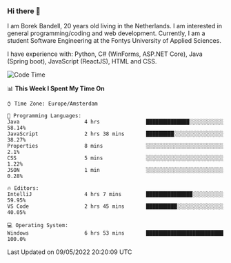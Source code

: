 ### Hi there 👋

I am Borek Bandell, 20 years old living in the Netherlands. I am interested in general programming/coding and web development. Currently, I am a student Software Engineering at the Fontys University of Applied Sciences.

I have experience with: Python, C# (WinForms, ASP.NET Core), Java (Spring boot), JavaScript (ReactJS), HTML and CSS.

<!--START_SECTION:waka-->
![Code Time](http://img.shields.io/badge/Code%20Time-117%20hrs%2032%20mins-blue)

📊 **This Week I Spent My Time On** 

```text
⌚︎ Time Zone: Europe/Amsterdam

💬 Programming Languages: 
Java                     4 hrs               ██████████████░░░░░░░░░░░   58.14% 
JavaScript               2 hrs 38 mins       █████████░░░░░░░░░░░░░░░░   38.27% 
Properties               8 mins              ░░░░░░░░░░░░░░░░░░░░░░░░░   2.1% 
CSS                      5 mins              ░░░░░░░░░░░░░░░░░░░░░░░░░   1.22% 
JSON                     1 min               ░░░░░░░░░░░░░░░░░░░░░░░░░   0.28%

🔥 Editors: 
IntelliJ                 4 hrs 7 mins        ███████████████░░░░░░░░░░   59.95% 
VS Code                  2 hrs 45 mins       ██████████░░░░░░░░░░░░░░░   40.05%

💻 Operating System: 
Windows                  6 hrs 53 mins       █████████████████████████   100.0%

```


 Last Updated on 09/05/2022 20:20:09 UTC
<!--END_SECTION:waka-->

<!--**tcBorek2002/tcBorek2002** is a ✨ _special_ ✨ repository because its `README.md` (this file) appears on your GitHub profile.

Here are some ideas to get you started:

- 🔭 I’m currently working on ...
- 🌱 I’m currently learning ...
- 👯 I’m looking to collaborate on ...
- 🤔 I’m looking for help with ...
- 💬 Ask me about ...
- 📫 How to reach me: ...
- 😄 Pronouns: ...
- ⚡ Fun fact: ...
-->
